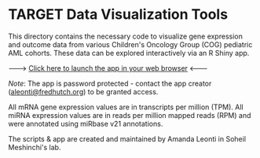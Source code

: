 # TARGET Data Visualization Tools

This directory contains the necessary code to visualize gene expression and outcome data from various Children's Oncology Group (COG) pediatric AML cohorts. These data can be explored interactively via an R Shiny app. 

---> [Click here to launch the app in your web browser](https://meshinchi-data-viz.fredhutch.org/) <---

*Note*: The app is password protected - contact the app creator (aleonti@fredhutch.org) to be granted access.

All mRNA gene expression values are in transcripts per million (TPM). 
All miRNA expression values are in reads per million mapped reads (RPM) and were annotated using miRbase v21 annotations.

The scripts & app are created and maintained by Amanda Leonti in Soheil Meshinchi's lab. 
